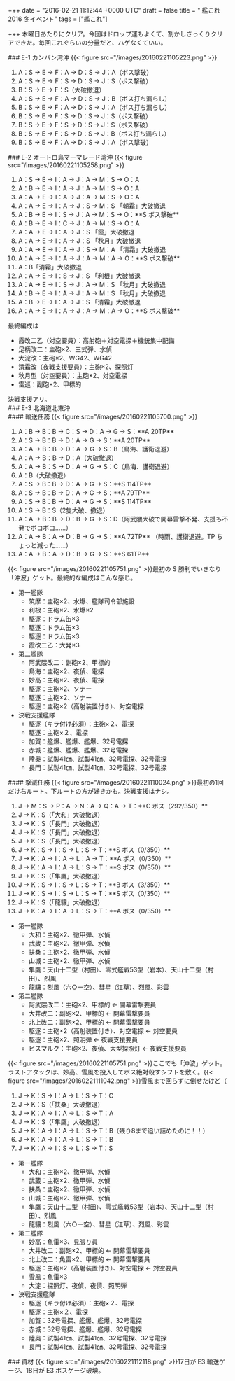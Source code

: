 
+++
date = "2016-02-21 11:12:44 +0000 UTC"
draft = false
title = " 艦これ 2016 冬イベント"
tags = ["艦これ"]

+++
木曜日あたりにクリア。今回はドロップ運もよくて、割かしさっくりクリアできた。毎回これぐらいの分量だと、ハゲなくていい。

<div class="section">
    ### E-1 カンパン湾沖
    {{< figure src="/images/20160221105223.png"  >}}<br/>


<ol>
<li>A：S → E → F：A → D：S → J：A（ボス撃破）</li>
<li>A：S → E → F：S → D：S → J：S（ボス撃破） </li>
<li>B：S → E → F：S（大破撤退） </li>
<li>A：S → E → F：A → D：S → J：B（ボス打ち漏らし）</li>
<li>B：S → E → F：A → D：S → J：A（ボス打ち漏らし）</li>
<li>B：S → E → F：S → D：S → J：S（ボス撃破） </li>
<li>B：S → E → F：S → D：S → J：S（ボス撃破） </li>
<li>B：S → E → F：S → D：S → J：B（ボス打ち漏らし）</li>
<li>B：S → E → F：A → D：S → J：A（ボス撃破）</li>
</ol>
</div>
<div class="section">
    ### E-2 オートロ島マーマレード湾沖
    {{< figure src="/images/20160221105258.png"  >}}<br/>


<ol>
<li>A：S → E → I：A → J：A → M：S → O：A</li>
<li>A：B → E → I：A → J：A → M：S → O：A</li>
<li>A：A → E → I：A → J：A → M：S → O：A </li>
<li>A：A → E → I：A → J：S → M：S 「朝霜」大破撤退</li>
<li>A：B → E → I：S → J：A → M：S → O：**S ボス撃破**</li>
<li>A：B → E → I：C → J：A → M：S → O：A</li>
<li>A：A → E → I：A → J：S 「霞」大破撤退</li>
<li>A：A → E → I：A → J：S 「秋月」大破撤退</li>
<li>A：A → E → I：A → J：S → M：A 「清霜」大破撤退</li>
<li>A：A → E → I：A → J：A → M：A → O：**S ボス撃破**</li>
<li>A：B「清霜」大破撤退</li>
<li>A：A → E → I：S → J：S 「利根」大破撤退</li>
<li>A：A → E → I：S → J：A → M：S  「秋月」大破撤退</li>
<li>A：B → E → I：A → J：A → M：S  「秋月」大破撤退</li>
<li>A：B → E → I：A → J：S  「清霜」大破撤退</li>
<li>A：A → E → I：A → J：A → M：A → O：**S ボス撃破**</li>
</ol>最終編成は

<ul>
<li>霞改二乙（対空要員）：高射砲＋対空電探＋機銃集中配備</li>
<li>足柄改二：主砲×2、三式弾、水偵</li>
<li>大淀改：主砲×2、WG42、WG42</li>
<li>清霜改（夜戦支援要員）：主砲×2、探照灯</li>
<li>秋月型（対空要員）：主砲×2、対空電探</li>
<li>雷巡：副砲×2、甲標的</li>
</ul>決戦支援アリ。

</div>
<div class="section">
    ### E-3 北海道北東沖
    
<div class="section">
    #### 輸送任務
    {{< figure src="/images/20160221105700.png"  >}}<br/>


<ol>
<li>A：B → B：B → C：S → D：A → G → S：**A 20TP**</li>
<li>A：S → B：B → D：A → G → S：**A 20TP**</li>
<li>A：A → B：B → D：A → G → S：B（鳥海、護衛退避）</li>
<li>A：A → B：B → D：A（大破撤退）</li>
<li>A：A → B：S → D：A → G → S：C（鳥海、護衛退避）</li>
<li>A：B（大破撤退）</li>
<li>A：S → B：B → D：A → G → S：**S 114TP**</li>
<li>A：S → B：B → D：A → G → S：**A 79TP**</li>
<li>A：S → B：B → D：A → G → S：**S 114TP**</li>
<li>A：S → B：S（2隻大破、撤退）</li>
<li>A：A → B：B → D：B → G → S：D（阿武隈大破で開幕雷撃不発、支援も不発でボコボコ……）</li>
<li>A：A → B：A → D：B → G → S：**A 72TP** （時雨、護衛退避。TP ちょっと減った……）</li>
<li>A：A → B：A → D：B → G → S：**S 61TP** </li>
</ol>{{< figure src="/images/20160221105751.png"  >}}最初の S 勝利でいきなり「沖波」ゲット。最終的な編成はこんな感じ。

<ul>
<li>第一艦隊
<ul>
<li>筑摩：主砲×2、水爆、艦隊司令部施設</li>
<li>利根：主砲×2、水爆×2</li>
<li>駆逐：ドラム缶×3</li>
<li>駆逐：ドラム缶×3</li>
<li>駆逐：ドラム缶×3</li>
<li>霞改二乙：大発×3</li>
</ul></li>
<li>第二艦隊
<ul>
<li>阿武隈改二：副砲×2、甲標的</li>
<li>鳥海：主砲×2、夜偵、電探</li>
<li>妙高：主砲×2、夜偵、電探</li>
<li>駆逐：主砲×2、ソナー</li>
<li>駆逐：主砲×2、ソナー</li>
<li>駆逐：主砲×2（高射装置付き）、対空電探</li>
</ul></li>
<li>決戦支援艦隊
<ul>
<li>駆逐（キラ付け必須）：主砲×２、電探</li>
<li>駆逐：主砲×２、電探</li>
<li>加賀：艦爆、艦爆、艦爆、32号電探</li>
<li>赤城：艦爆、艦爆、艦爆、32号電探</li>
<li>陸奥：試製41㎝、試製41㎝、32号電探、32号電探</li>
<li>長門：試製41㎝、試製41㎝、32号電探、32号電探</li>
</ul></li>
</ul>
</div>
<div class="section">
    #### 撃滅任務
    {{< figure src="/images/20160221110024.png"  >}}最初の1回だけ右ルート。下ルートの方が好きかも。決戦支援はナシ。

<ol>
<li>J → M：S → P：A → N：A → Q：A → T：**C ボス（292/350）**</li>
<li>J → K：S（「大和」大破撤退）</li>
<li>J → K：S（「長門」大破撤退）</li>
<li>J → K：S（「長門」大破撤退）</li>
<li>J → K：S（「長門」大破撤退）</li>
<li>J → K：S → I：S → L：S → T：**S ボス（0/350）**</li>
<li>J → K：A → I：A → L：A → T：**A ボス（0/350）**</li>
<li>J → K：A → I：A → L：S → T：**S ボス（0/350）**</li>
<li>J → K：S（「隼鷹」大破撤退）</li>
<li>J → K：S → I：S → L：S → T：**B ボス（3/350）**</li>
<li>J → K：S → I：S → L：S → T：**S ボス（0/350）**</li>
<li>J → K：S（「龍驤」大破撤退）</li>
<li>J → K：A → I：A → L：S → T：**A ボス（0/350）**</li>
</ol>
<ul>
<li>第一艦隊
<ul>
<li>大和：主砲×2、徹甲弾、水偵</li>
<li>武蔵：主砲×2、徹甲弾、水偵</li>
<li>扶桑：主砲×2、徹甲弾、水偵</li>
<li>山城：主砲×2、徹甲弾、水偵</li>
<li>隼鷹：天山十二型（村田）、零式艦戦53型（岩本）、天山十二型（村田）、烈風</li>
<li>龍驤：烈風（六○一空）、彗星（江草）、烈風、彩雲</li>
</ul></li>
<li>第二艦隊
<ul>
<li>阿武隈改二：主砲×2、甲標的 ← 開幕雷撃要員</li>
<li>大井改二：副砲×2、甲標的 ← 開幕雷撃要員</li>
<li>北上改二：副砲×2、甲標的 ← 開幕雷撃要員</li>
<li>駆逐：主砲×2（高射装置付き）、対空電探 ← 対空要員</li>
<li>駆逐：主砲×2、照明弾 ← 夜戦支援要員</li>
<li>ビスマルク：主砲×2、夜偵、大型探照灯 ← 夜戦支援要員</li>
</ul></li>
</ul>{{< figure src="/images/20160221105751.png"  >}}ここでも「沖波」ゲット。ラストアタックは、妙高、雪風を投入してボス絶対殺すシフトを敷く。{{< figure src="/images/20160221111042.png"  >}}雪風まで回らずに倒せたけど（

<ol>
<li>J → K：S → I：A → L：S → T：C</li>
<li>J → K：S（「扶桑」大破撤退）</li>
<li>J → K：A → I：A → L：S → T：A</li>
<li>J → K：S（「隼鷹」大破撤退）</li>
<li>J → K：A → I：A → L：S → T：B（残り8まで追い詰めたのに！！）</li>
<li>J → K：A → I：A → L：S → T：B</li>
<li>J → K：A → I：S → L：S → T：S</li>
</ol>
<ul>
<li>第一艦隊
<ul>
<li>大和：主砲×2、徹甲弾、水偵</li>
<li>武蔵：主砲×2、徹甲弾、水偵</li>
<li>扶桑：主砲×2、徹甲弾、水偵</li>
<li>山城：主砲×2、徹甲弾、水偵</li>
<li>隼鷹：天山十二型（村田）、零式艦戦53型（岩本）、天山十二型（村田）、烈風</li>
<li>龍驤：烈風（六○一空）、彗星（江草）、烈風、彩雲</li>
</ul></li>
<li>第二艦隊
<ul>
<li>妙高：魚雷×3、見張り員</li>
<li>大井改二：副砲×2、甲標的 ← 開幕雷撃要員</li>
<li>北上改二：魚雷×2、甲標的 ← 開幕雷撃要員</li>
<li>駆逐：主砲×2（高射装置付き）、対空電探 ← 対空要員</li>
<li>雪風：魚雷×3</li>
<li>大淀：探照灯、夜偵、夜偵、照明弾</li>
</ul></li>
<li>決戦支援艦隊
<ul>
<li>駆逐（キラ付け必須）：主砲×２、電探</li>
<li>駆逐：主砲×２、電探</li>
<li>加賀：32号電探、艦爆、艦爆、32号電探</li>
<li>赤城：32号電探、艦爆、艦爆、32号電探</li>
<li>陸奥：試製41㎝、試製41㎝、32号電探、32号電探</li>
<li>長門：試製41㎝、試製41㎝、32号電探、32号電探</li>
</ul></li>
</ul>
</div>
</div>
<div class="section">
    ### 資材
    {{< figure src="/images/20160221112118.png"  >}}17日が E3 輸送ゲージ、18日が E3 ボスゲージ破壊。

</div>

